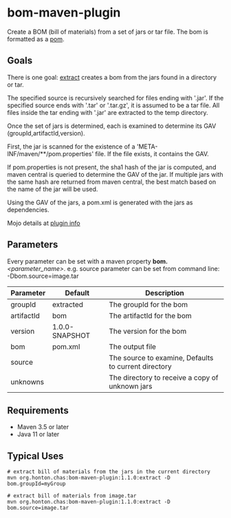 # bom-maven-plugin

Create a BOM (bill of materials) from a set of jars or tar file.  The bom is formatted as a [pom](https://maven.apache.org/pom.html).

## Goals
There is one goal: [extract](https://chonton.github.io/bom-maven-plugin/1.1.0/extract-mojo.html) creates
a bom from the jars found in a directory or tar.

The specified source is recursively searched for files ending with '.jar'.  If the specified source
ends with '.tar' or '.tar.gz', it is assumed to be a tar file.  All files inside the tar ending with
'.jar' are extracted to the temp directory.

Once the set of jars is determined, each is examined to determine its GAV (groupId,artifactId,version).

First, the jar is scanned for the existence of a 'META-INF/maven/**/pom.properties' file.  If the
file exists, it contains the GAV.

If pom.properties is not present, the sha1 hash of the jar is computed, and maven central is queried
to determine the GAV of the jar.  If multiple jars with the same hash are returned from maven
central, the best match based on the name of the jar will be used.

Using the GAV of the jars, a pom.xml is generated with the jars as dependencies.

Mojo details at [plugin info](https://chonton.github.io/bom-maven-plugin/1.0.0/plugin-info.html)

## Parameters
Every parameter can be set with a maven property **bom.**_<parameter_name\>_.  e.g. source parameter
can be set from command line: -Dbom.source=image.tar

| Parameter  | Default        | Description                                          |
|------------|----------------|------------------------------------------------------|
| groupId    | extracted      | The groupId for the bom                              |
| artifactId | bom            | The artifactId for the bom                           |
| version    | 1.0.0-SNAPSHOT | The version for the bom                              |
| bom        | pom.xml        | The output file                                      |
| source     |                | The source to examine, Defaults to current directory |
| unknowns   |                | The directory to receive a copy of unknown jars      |

## Requirements
- Maven 3.5 or later
- Java 11 or later

## Typical Uses

```shell
# extract bill of materials from the jars in the current directory
mvn org.honton.chas:bom-maven-plugin:1.1.0:extract -D bom.groupId=myGroup

# extract bill of materials from image.tar
mvn org.honton.chas:bom-maven-plugin:1.1.0:extract -D bom.source=image.tar
```
